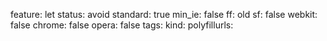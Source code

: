 feature: let
status: avoid
standard: true
min_ie: false
ff: old
sf: false
webkit: false
chrome: false
opera: false
tags:
kind:
polyfillurls:

